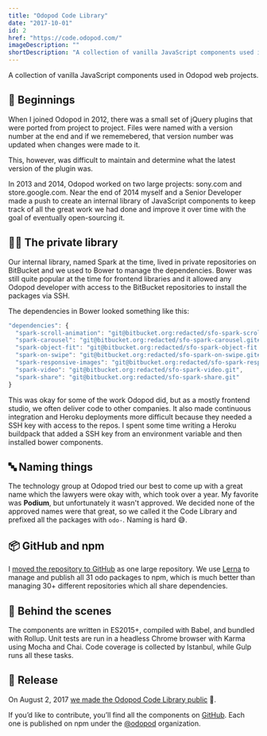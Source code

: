 ```yaml
---
title: "Odopod Code Library"
date: "2017-10-01"
id: 2
href: "https://code.odopod.com/"
imageDescription: ""
shortDescription: "A collection of vanilla JavaScript components used in Odopod web projects."
---
```


A collection of vanilla JavaScript components used in Odopod web projects.

## 🐤 Beginnings

When I joined Odopod in 2012, there was a small set of jQuery plugins that were ported from project to project. Files were named with a version number at the end and if we rememebered, that version number was updated when changes were made to it.

This, however, was difficult to maintain and determine what the latest version of the plugin was.

In 2013 and 2014, Odopod worked on two large projects: sony.com and store.google.com. Near the end of 2014 myself and a Senior Developer made a push to create an internal library of JavaScript components to keep track of all the great work we had done and improve it over time with the goal of eventually open-sourcing it.

## 👨‍💻 The private library

Our internal library, named Spark at the time, lived in private repositories on BitBucket and we used to Bower to manage the dependencies. Bower was still quite popular at the time for frontend libraries and it allowed any Odopod developer with access to the BitBucket repositories to install the packages via SSH.

The dependencies in Bower looked something like this:

```js
"dependencies": {
  "spark-scroll-animation": "git@bitbucket.org:redacted/sfo-spark-scroll-animation.git",
  "spark-carousel": "git@bitbucket.org:redacted/sfo-spark-carousel.git#~2.2.1",
  "spark-object-fit": "git@bitbucket.org:redacted/sfo-spark-object-fit.git",
  "spark-on-swipe": "git@bitbucket.org:redacted/sfo-spark-on-swipe.git#~2.0.3",
  "spark-responsive-images": "git@bitbucket.org:redacted/sfo-spark-responsive-images.git#~0.1.5",
  "spark-video": "git@bitbucket.org:redacted/sfo-spark-video.git",
  "spark-share": "git@bitbucket.org:redacted/sfo-spark-share.git"
}
```

This was okay for some of the work Odopod did, but as a mostly frontend studio, we often deliver code to other companies. It also made continuous integration and Heroku deployments more difficult because they needed a SSH key with access to the repos. I spent some time writing a Heroku buildpack that added a SSH key from an environment variable and then installed bower components.

## 🔤 Naming things

The technology group at Odopod tried our best to come up with a great name which the lawyers were okay with, which took over a year. My favorite was **Podium**, but unfortunately it wasn't approved. We decided none of the approved names were that great, so we called it the Code Library and prefixed all the packages with `odo-`. Naming is hard 😅.

## 📦 GitHub and npm

I [moved the repository to GitHub](https://github.com/odopod/code-library/) as one large repository. We use [Lerna](https://github.com/lerna/lerna) to manage and publish all 31 odo packages to npm, which is much better than managing 30+ different repositories which all share dependencies.

## 🔬 Behind the scenes

The components are written in ES2015+, compiled with Babel, and bundled with Rollup. Unit tests are run in a headless Chrome browser with Karma using Mocha and Chai. Code coverage is collected by Istanbul, while Gulp runs all these tasks.

## 🚀 Release

On August 2, 2017 [we made the Odopod Code Library public](https://www.odopod.com/news/code-library) 🎉.

If you’d like to contribute, you’ll find all the components on [GitHub](https://github.com/odopod/code-library). Each one is published on npm under the [@odopod](https://www.npmjs.com/org/odopod) organization.
